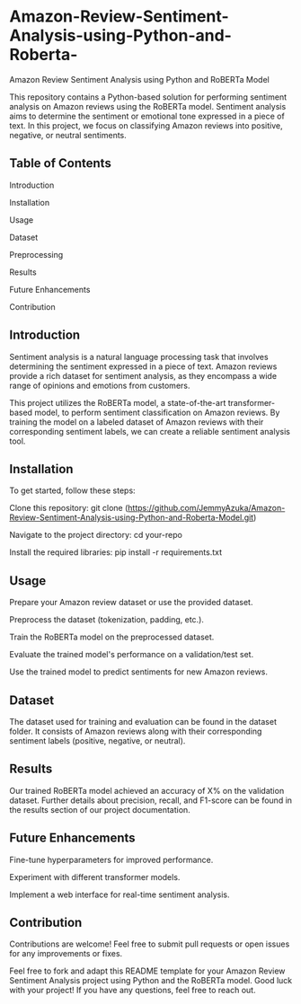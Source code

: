 # Amazon-Review-Sentiment-Analysis-using-Python-and-Roberta-


Amazon Review Sentiment Analysis using Python and RoBERTa Model


This repository contains a Python-based solution for performing sentiment analysis on Amazon reviews using the RoBERTa model. Sentiment analysis aims to determine the sentiment or emotional tone expressed in a piece of text. In this project, we focus on classifying Amazon reviews into positive, negative, or neutral sentiments.



## Table of Contents

Introduction

Installation

Usage

Dataset

Preprocessing

Results

Future Enhancements

Contribution



## Introduction

Sentiment analysis is a natural language processing task that involves determining the sentiment expressed in a piece of text. Amazon reviews provide a rich dataset for sentiment analysis, as they encompass a wide range of opinions and emotions from customers.

This project utilizes the RoBERTa model, a state-of-the-art transformer-based model, to perform sentiment classification on Amazon reviews. By training the model on a labeled dataset of Amazon reviews with their corresponding sentiment labels, we can create a reliable sentiment analysis tool.



## Installation

To get started, follow these steps:

Clone this repository: git clone (https://github.com/JemmyAzuka/Amazon-Review-Sentiment-Analysis-using-Python-and-Roberta-Model.git)

Navigate to the project directory: cd your-repo

Install the required libraries: pip install -r requirements.txt



## Usage

Prepare your Amazon review dataset or use the provided dataset.

Preprocess the dataset (tokenization, padding, etc.).

Train the RoBERTa model on the preprocessed dataset.

Evaluate the trained model's performance on a validation/test set.

Use the trained model to predict sentiments for new Amazon reviews.



## Dataset

The dataset used for training and evaluation can be found in the dataset folder. It consists of Amazon reviews along with their corresponding sentiment labels (positive, negative, or neutral).



## Results

Our trained RoBERTa model achieved an accuracy of X% on the validation dataset. Further details about precision, recall, and F1-score can be found in the results section of our project documentation.



## Future Enhancements

Fine-tune hyperparameters for improved performance.

Experiment with different transformer models.

Implement a web interface for real-time sentiment analysis.



## Contribution

Contributions are welcome! Feel free to submit pull requests or open issues for any improvements or fixes.


Feel free to fork and adapt this README template for your Amazon Review Sentiment Analysis project using Python and the RoBERTa model. Good luck with your project! If you have any questions, feel free to reach out.

